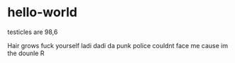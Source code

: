 # hello-world
testicles are 98,6

Hair grows fuck yourself ladi dadi da punk police couldnt face me cause im the dounle R
